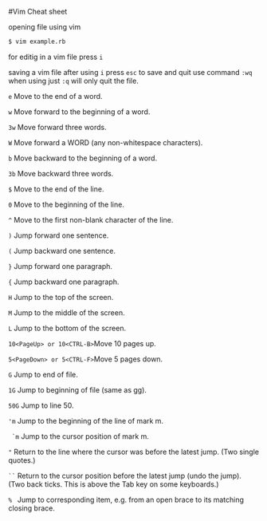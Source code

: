 #Vim Cheat sheet

opening file using vim

```bash
$ vim example.rb
```

for editig in a vim file press ```i```

saving a vim file after using ```i``` press ```esc```
to save and quit use command
```:wq```  when using just ```:q``` will only quit the file.

```e``` 	Move to the end of a word.

```w``` 	Move forward to the beginning of a word.

```3w``` 	Move forward three words.

```W``` 	Move forward a WORD (any non-whitespace characters).

```b``` 	Move backward to the beginning of a word.

```3b``` 	Move backward three words.

```$``` Move to the end of the line.

```0``` Move to the beginning of the line.

```^``` Move to the first non-blank character of the line.

```)``` Jump forward one sentence.

```(``` Jump backward one sentence.

```}``` Jump forward one paragraph.

```{``` Jump backward one paragraph.

```H``` Jump to the top of the screen.

```M``` Jump to the middle of the screen.

```L``` Jump to the bottom of the screen.

```10<PageUp> or 10<CTRL-B>```Move 10 pages up.

```5<PageDown> or 5<CTRL-F>```Move 5 pages down.

```G``` Jump to end of file.

```1G``` Jump to beginning of file (same as gg).

```50G``` Jump to line 50.

```'m``` Jump to the beginning of the line of mark m.

``` `m``` Jump to the cursor position of mark m.

```"``` Return to the line where the cursor was before the latest jump. (Two single quotes.)

``` `` ``` Return to the cursor position before the latest jump (undo the jump). (Two back ticks. This is above the Tab key on some keyboards.)

 ```% ``` Jump to corresponding item, e.g. from an open brace to its matching closing brace.